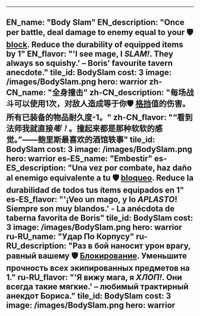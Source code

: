 ---

EN_name: "Body Slam"
EN_description: "Once per battle, deal damage to enemy equal to your 🛡️️ <u>block</u>.  Reduce the durability of equipped items by 1"
EN_flavor: "'I see mage, I *SLAM!*. They always so squishy.' – Boris' favourite tavern anecdote."
tile_id: BodySlam
cost: 3
image: /images/BodySlam.png
hero: warrior
zh-CN_name: "全身撞击"
zh-CN_description: "每场战斗可以使用1次，对敌人造成等于你🛡️️ <u>格挡</u>值的伤害。所有已装备的物品耐久度-1。"
zh-CN_flavor: "“看到法师我就直接*嘭！*。撞起来都是那种软软的感觉。”——鲍里斯最喜欢的酒馆轶事"
tile_id: BodySlam
cost: 3
image: /images/BodySlam.png
hero: warrior
es-ES_name: "Embestir"
es-ES_description: "Una vez por combate, haz daño al enemigo equivalente a tu 🛡️️ <u>bloqueo</u>. Reduce la durabilidad de todos tus ítems equipados en 1"
es-ES_flavor: "'¡Veo un mago, y lo *APLASTO*! Siempre son muy blandos.' - La anécdota de taberna favorita de Boris"
tile_id: BodySlam
cost: 3
image: /images/BodySlam.png
hero: warrior
ru-RU_name: "Удар По Корпусу"
ru-RU_description: "Раз в бой наносит урон врагу, равный вашему 🛡️️ <u>Блокирование</u>. Уменьшите прочность всех экипированных предметов на 1."
ru-RU_flavor: "'Я вижу мага, я *ХЛОП!*. Они всегда такие мягкие.' – любимый трактирный анекдот Бориса."
tile_id: BodySlam
cost: 3
image: /images/BodySlam.png
hero: warrior
---